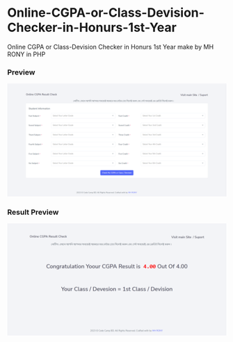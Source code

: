 
<!-- /*!
* Author Name: MH RONY.
* GigHub Link: https://github.com/dev-mhrony
* Facebook Link:https://www.facebook.com/dev.mhrony
* Youtube Link: https://www.youtube.com/channel/UChYhUxkwDNialcxj-OFRcDw
for any PHP, Laravel, Python, Dart, Flutter work contact me at developer.mhrony@gmail.com
* Visit My Website : developerrony.com
*/ -->

# Online-CGPA-or-Class-Devision-Checker-in-Honurs-1st-Year
Online CGPA or Class-Devision Checker in Honurs 1st Year make by MH RONY in PHP

### Preview

<img src="frontend.png">


### Result Preview
<img src="result.png">